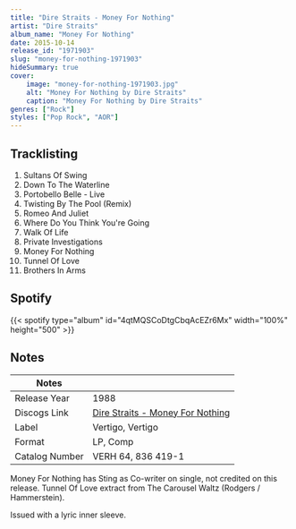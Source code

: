 ```yaml
---
title: "Dire Straits - Money For Nothing"
artist: "Dire Straits"
album_name: "Money For Nothing"
date: 2015-10-14
release_id: "1971903"
slug: "money-for-nothing-1971903"
hideSummary: true
cover:
    image: "money-for-nothing-1971903.jpg"
    alt: "Money For Nothing by Dire Straits"
    caption: "Money For Nothing by Dire Straits"
genres: ["Rock"]
styles: ["Pop Rock", "AOR"]
---
```

## Tracklisting
1. Sultans Of Swing
2. Down To The Waterline
3. Portobello Belle - Live
4. Twisting By The Pool (Remix)
5. Romeo And Juliet
6. Where Do You Think You're Going
7. Walk Of Life
8. Private Investigations
9. Money For Nothing
10. Tunnel Of Love
11. Brothers In Arms
## Spotify
{{< spotify type="album" id="4qtMQSCoDtgCbqAcEZr6Mx" width="100%" height="500" >}}


## Notes
| Notes          |             |
| ---------------| ----------- |
| Release Year   | 1988 |
| Discogs Link   | [Dire Straits - Money For Nothing](https://www.discogs.com/release/1971903-Dire-Straits-Money-For-Nothing) |
| Label          | Vertigo, Vertigo |
| Format         | LP, Comp |
| Catalog Number | VERH 64, 836 419-1 |

Money For Nothing has Sting as Co-writer on single, not credited on this release. Tunnel Of Love extract from The Carousel Waltz (Rodgers / Hammerstein).  Issued with a lyric inner sleeve.
